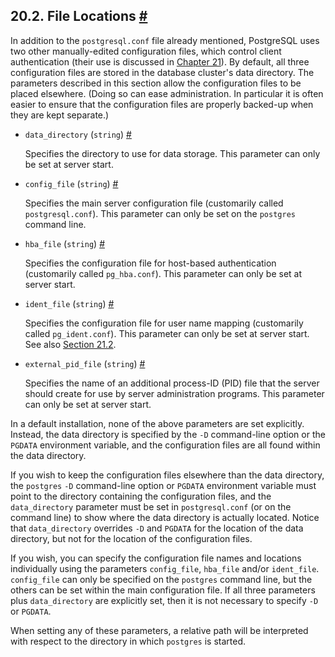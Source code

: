 ## 20.2. File Locations [#](#RUNTIME-CONFIG-FILE-LOCATIONS)

In addition to the `postgresql.conf` file already mentioned, PostgreSQL uses two other manually-edited configuration files, which control client authentication (their use is discussed in [Chapter 21](client-authentication.html "Chapter 21. Client Authentication")). By default, all three configuration files are stored in the database cluster's data directory. The parameters described in this section allow the configuration files to be placed elsewhere. (Doing so can ease administration. In particular it is often easier to ensure that the configuration files are properly backed-up when they are kept separate.)

* `data_directory` (`string`) [#](#GUC-DATA-DIRECTORY)

    Specifies the directory to use for data storage. This parameter can only be set at server start.

* `config_file` (`string`) [#](#GUC-CONFIG-FILE)

    Specifies the main server configuration file (customarily called `postgresql.conf`). This parameter can only be set on the `postgres` command line.

* `hba_file` (`string`) [#](#GUC-HBA-FILE)

    Specifies the configuration file for host-based authentication (customarily called `pg_hba.conf`). This parameter can only be set at server start.

* `ident_file` (`string`) [#](#GUC-IDENT-FILE)

    Specifies the configuration file for user name mapping (customarily called `pg_ident.conf`). This parameter can only be set at server start. See also [Section 21.2](auth-username-maps.html "21.2. User Name Maps").

* `external_pid_file` (`string`) [#](#GUC-EXTERNAL-PID-FILE)

    Specifies the name of an additional process-ID (PID) file that the server should create for use by server administration programs. This parameter can only be set at server start.

In a default installation, none of the above parameters are set explicitly. Instead, the data directory is specified by the `-D` command-line option or the `PGDATA` environment variable, and the configuration files are all found within the data directory.

If you wish to keep the configuration files elsewhere than the data directory, the `postgres` `-D` command-line option or `PGDATA` environment variable must point to the directory containing the configuration files, and the `data_directory` parameter must be set in `postgresql.conf` (or on the command line) to show where the data directory is actually located. Notice that `data_directory` overrides `-D` and `PGDATA` for the location of the data directory, but not for the location of the configuration files.

If you wish, you can specify the configuration file names and locations individually using the parameters `config_file`, `hba_file` and/or `ident_file`. `config_file` can only be specified on the `postgres` command line, but the others can be set within the main configuration file. If all three parameters plus `data_directory` are explicitly set, then it is not necessary to specify `-D` or `PGDATA`.

When setting any of these parameters, a relative path will be interpreted with respect to the directory in which `postgres` is started.